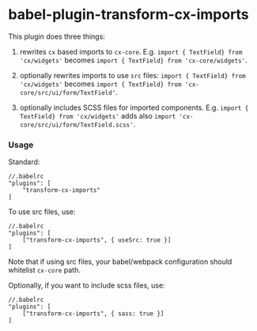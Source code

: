 # babel-plugin-transform-cx-imports

This plugin does three things:

1. rewrites `cx` based imports to `cx-core`. E.g. 
`import { TextField} from 'cx/widgets'` becomes `import { TextField} from 'cx-core/widgets'`.
  
2. optionally rewrites imports to use `src` files:
`import { TextField} from 'cx/widgets'` becomes `import { TextField} from 'cx-core/src/ui/form/TextField'`.

3. optionally includes SCSS files for imported components. E.g. 
`import { TextField} from 'cx/widgets'` adds also `import 'cx-core/src/ui/form/TextField.scss'`.

### Usage

Standard:
```
//.babelrc
"plugins": [
    "transform-cx-imports"
]
```

To use src files, use:

```
//.babelrc
"plugins": [
    ["transform-cx-imports", { useSrc: true }]
]
```
Note that if using src files, your babel/webpack configuration should whitelist `cx-core` path.

Optionally, if you want to include scss files, use:

```
//.babelrc
"plugins": [
    ["transform-cx-imports", { sass: true }]
]
```
